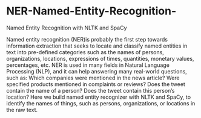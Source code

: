 # NER-Named-Entity-Recognition-
Named Entity Recognition with NLTK and SpaCy

Named entity recognition (NER)is probably the first step towards information extraction that seeks to locate and classify named entities in text into pre-defined categories such as the names of persons, organizations, locations, expressions of times, quantities, monetary values, percentages, etc. NER is used in many fields in Natural Language Processing (NLP), and it can help answering many real-world questions, such as:
Which companies were mentioned in the news article?
Were specified products mentioned in complaints or reviews?
Does the tweet contain the name of a person? Does the tweet contain this person’s location?
Here we build named entity recognizer with NLTK and SpaCy, to identify the names of things, such as persons, organizations, or locations in the raw text.
